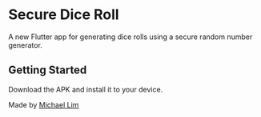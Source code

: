 # Secure Dice Roll

A new Flutter app for generating dice rolls using a secure random number generator.

## Getting Started

Download the APK and install it to your device.

Made by [Michael Lim](mailto:michael@bivi.us)
